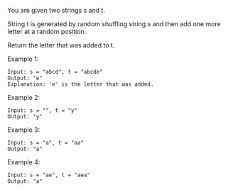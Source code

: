 You are given two strings s and t.

String t is generated by random shuffling string s and then add one more letter at a random position.

Return the letter that was added to t.

Example 1:

    Input: s = "abcd", t = "abcde"
    Output: "e"
    Explanation: 'e' is the letter that was added.

Example 2:

    Input: s = "", t = "y"
    Output: "y"

Example 3:

    Input: s = "a", t = "aa"
    Output: "a"

Example 4:

    Input: s = "ae", t = "aea"
    Output: "a"
